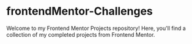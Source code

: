 # frontendMentor-Challenges
Welcome to my Frontend Mentor Projects repository! Here, you'll find a collection of my completed projects from Frontend Mentor.
